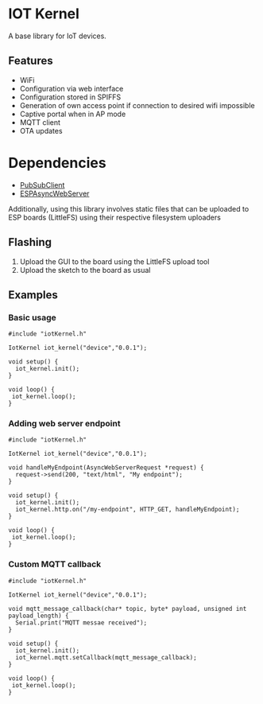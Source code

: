 # IOT Kernel

A base library for IoT devices.

## Features

- WiFi
- Configuration via web interface
- Configuration stored in SPIFFS
- Generation of own access point if connection to desired wifi impossible
- Captive portal when in AP mode
- MQTT client
- OTA updates

# Dependencies

- [PubSubClient](https://github.com/knolleary/pubsubclient/releases/tag/v2.8)
- [ESPAsyncWebServer](https://github.com/me-no-dev/ESPAsyncWebServer)

Additionally, using this library involves static files that can be uploaded to ESP boards (LittleFS) using their respective filesystem uploaders

## Flashing

1. Upload the GUI to the board using the LittleFS upload tool
2. Upload the sketch to the board as usual

## Examples

### Basic usage

```
#include "iotKernel.h"

IotKernel iot_kernel("device","0.0.1");

void setup() {
  iot_kernel.init();
}

void loop() {
 iot_kernel.loop();
}
```

### Adding web server endpoint

```
#include "iotKernel.h"

IotKernel iot_kernel("device","0.0.1");

void handleMyEndpoint(AsyncWebServerRequest *request) {
  request->send(200, "text/html", "My endpoint");
}

void setup() {
  iot_kernel.init();
  iot_kernel.http.on("/my-endpoint", HTTP_GET, handleMyEndpoint);
}

void loop() {
 iot_kernel.loop();
}
```

### Custom MQTT callback

```
#include "iotKernel.h"

IotKernel iot_kernel("device","0.0.1");

void mqtt_message_callback(char* topic, byte* payload, unsigned int payload_length) {
  Serial.print("MQTT messae received");
}

void setup() {
  iot_kernel.init();
  iot_kernel.mqtt.setCallback(mqtt_message_callback);
}

void loop() {
 iot_kernel.loop();
}
```
